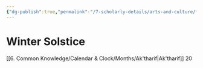 ```yaml
---
{"dg-publish":true,"permalink":"/7-scholarly-details/arts-and-culture/festivals-and-ceremonies/winter-solstice/","noteIcon":""}
---
```


# Winter Solstice

[[6. Common Knowledge/Calendar & Clock/Months/Ak'tharif\|Ak'tharif]] 20